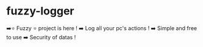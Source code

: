 # fuzzy-logger
➡️⭐ Fuzzy ⭐ project is here ! ➡️ Log all your pc's actions ! ➡️ Simple and free to use ➡️ Security of datas !
